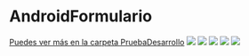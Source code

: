 # AndroidFormulario

<a href="https://github.com/DanielSemilleroUAO/AndroidFormulario/tree/master/PruebaDesarrollo">Puedes ver más en la carpeta PruebaDesarrollo</a>
<img src="https://github.com/DanielSemilleroUAO/AndroidFormulario/blob/master/PruebaDesarrollo/PruebaD1.jpeg"/>
<img src="https://github.com/DanielSemilleroUAO/AndroidFormulario/blob/master/PruebaDesarrollo/PruebaD2.jpeg"/>
<img src="https://github.com/DanielSemilleroUAO/AndroidFormulario/blob/master/PruebaDesarrollo/PruebaD3.jpeg"/>
<img src="https://github.com/DanielSemilleroUAO/AndroidFormulario/blob/master/PruebaDesarrollo/WhatsApp%20Image%202020-07-26%20at%208.52.37%20PM%20(1).jpeg"/>
<img src="https://github.com/DanielSemilleroUAO/AndroidFormulario/blob/master/PruebaDesarrollo/WhatsApp%20Image%202020-07-26%20at%208.52.37%20PM%20(2).jpeg"/>
